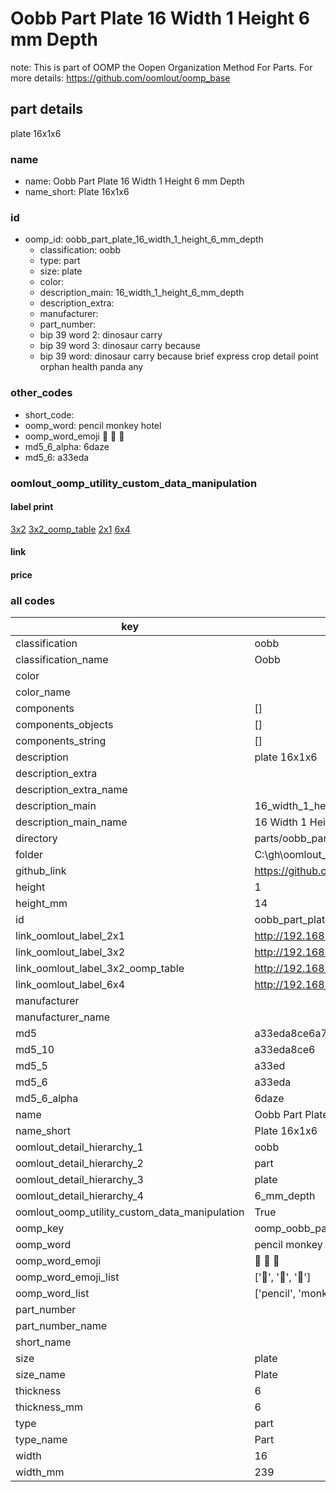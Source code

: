 # Oobb Part Plate 16 Width 1 Height 6 mm Depth  

note: This is part of OOMP the Oopen Organization Method For Parts. For more details: https://github.com/oomlout/oomp_base

##  part details
  



plate 16x1x6



### name
* name: Oobb Part Plate 16 Width 1 Height 6 mm Depth
* name_short: Plate 16x1x6 
### id
* oomp_id: oobb_part_plate_16_width_1_height_6_mm_depth
  * classification: oobb
  * type: part
  * size: plate
  * color: 
  * description_main: 16_width_1_height_6_mm_depth
  * description_extra: 
  * manufacturer: 
  * part_number: 
  * bip 39 word 2: dinosaur carry
  * bip 39 word 3: dinosaur carry because
  * bip 39 word: dinosaur carry because brief express crop detail point orphan health panda any

### other_codes
* short_code: 
* oomp_word: pencil monkey hotel
* oomp_word_emoji :pencil: :monkey: :hotel:
* md5_6_alpha: 6daze
* md5_6: a33eda






### oomlout_oomp_utility_custom_data_manipulation
#### label print
[3x2](http://192.168.1.245:1112/?label=oomp%206daze)
[3x2_oomp_table](http://192.168.1.108:1112/?label=oomp%206daze)
[2x1](http://192.168.1.242:1112/?label=oomp%206daze)
[6x4](http://192.168.1.55:1112/?label=oomp%206daze)    

#### link

                              

#### price







### all codes 
| key | value |  
| --- | --- |  
| classification | oobb |  
| classification_name | Oobb |  
| color |  |  
| color_name |  |  
| components | [] |  
| components_objects | [] |  
| components_string | [] |  
| description | plate 16x1x6 |  
| description_extra |  |  
| description_extra_name |  |  
| description_main | 16_width_1_height_6_mm_depth |  
| description_main_name | 16 Width 1 Height 6 mm Depth |  
| directory | parts/oobb_part_plate_16_width_1_height_6_mm_depth |  
| folder | C:\gh\oomlout_oobb_version_4_generated_parts\things\oobb_part_plate_16_width_1_height_6_mm_depth |  
| github_link | https://github.com/oomlout/oomlout_oomp_part_src/tree/main/parts/oobb_part_plate_16_width_1_height_6_mm_depth |  
| height | 1 |  
| height_mm | 14 |  
| id | oobb_part_plate_16_width_1_height_6_mm_depth |  
| link_oomlout_label_2x1 | http://192.168.1.242:1112/?label=oomp%206daze |  
| link_oomlout_label_3x2 | http://192.168.1.245:1112/?label=oomp%206daze |  
| link_oomlout_label_3x2_oomp_table | http://192.168.1.108:1112/?label=oomp%206daze |  
| link_oomlout_label_6x4 | http://192.168.1.55:1112/?label=oomp%206daze |  
| manufacturer |  |  
| manufacturer_name |  |  
| md5 | a33eda8ce6a74788cfa861be2788b9f3 |  
| md5_10 | a33eda8ce6 |  
| md5_5 | a33ed |  
| md5_6 | a33eda |  
| md5_6_alpha | 6daze |  
| name | Oobb Part Plate 16 Width 1 Height 6 mm Depth |  
| name_short | Plate 16x1x6  |  
| oomlout_detail_hierarchy_1 | oobb |  
| oomlout_detail_hierarchy_2 | part |  
| oomlout_detail_hierarchy_3 | plate |  
| oomlout_detail_hierarchy_4 | 6_mm_depth |  
| oomlout_oomp_utility_custom_data_manipulation | True |  
| oomp_key | oomp_oobb_part_plate_16_width_1_height_6_mm_depth |  
| oomp_word | pencil monkey hotel |  
| oomp_word_emoji | :pencil: :monkey: :hotel: |  
| oomp_word_emoji_list | [':pencil:', ':monkey:', ':hotel:'] |  
| oomp_word_list | ['pencil', 'monkey', 'hotel'] |  
| part_number |  |  
| part_number_name |  |  
| short_name |  |  
| size | plate |  
| size_name | Plate |  
| thickness | 6 |  
| thickness_mm | 6 |  
| type | part |  
| type_name | Part |  
| width | 16 |  
| width_mm | 239 |  
